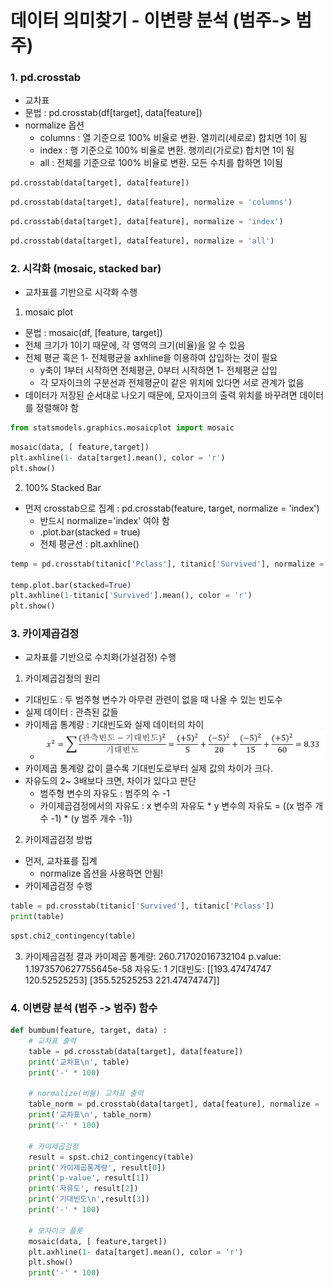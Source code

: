 # 데이터 의미찾기 - 이변량 분석 (범주-> 범주)

### 1. pd.crosstab
* 교차표
* 문법 : pd.crosstab(df[target], data[feature])
* normalize 옵션
    * columns : 열 기준으로 100% 비율로 변환. 열끼리(세로로) 합치면 1이 됨
    * index : 행 기준으로 100% 비율로 변환. 행끼리(가로로) 합치면 1이 됨
    * all : 전체를 기준으로 100% 비율로 변환. 모든 수치를 합하면 1이됨
```python
pd.crosstab(data[target], data[feature])
```
```python
pd.crosstab(data[target], data[feature], normalize = 'columns')
```
```python
pd.crosstab(data[target], data[feature], normalize = 'index')
```
```python
pd.crosstab(data[target], data[feature], normalize = 'all')
```


### 2. 시각화 (**mosaic**, stacked bar)
* 교차표를 기반으로 시각화 수행

1. mosaic plot
* 문법 : mosaic(df, [feature, target])
* 전체 크기가 1이기 때문에, 각 영역의 크기(비율)을 알 수 있음
* 전체 평균 혹은 1- 전체평균을 axhline을 이용하여 삽입하는 것이 필요
    * y축이 1부터 시작하면 전체평균, 0부터 시작하면 1- 전체평균 삽입
    * 각 모자이크의 구분선과 전체평균이 같은 위치에 있다면 서로 관계가 없음
* 데이터가 저장된 순서대로 나오기 때문에, 모자이크의 출력 위치를 바꾸려면 데이터를 정렬해야 함
```python
from statsmodels.graphics.mosaicplot import mosaic 
```
```python
mosaic(data, [ feature,target])
plt.axhline(1- data[target].mean(), color = 'r')
plt.show()
```

2. 100% Stacked Bar
* 먼저 crosstab으로 집계 : pd.crosstab(feature, target, normalize = 'index')
    * 반드시 normalize='index' 여야 함
    * .plot.bar(stacked = true)
    * 전체 평균선 : plt.axhline()
```python
temp = pd.crosstab(titanic['Pclass'], titanic['Survived'], normalize = 'index')

temp.plot.bar(stacked=True)
plt.axhline(1-titanic['Survived'].mean(), color = 'r')
plt.show()
```

### 3. 카이제곱검정
* 교차표를 기반으로 수치화(가설검정) 수행

1. 카이제곱검정의 원리
* 기대빈도 : 두 범주형 변수가 아무련 관련이 없을 때 나올 수 있는 빈도수
* 실제 데이터 : 관측된 값들
* 카이제곱 통계량 : 기대빈도와 실제 데이터의 차이
    * ![image.png](https://github.com/DA4BAM/image/blob/main/%EC%B9%B4%EC%9D%B4%EC%A0%9C%EA%B3%B1%20%ED%86%B5%EA%B3%84%EB%9F%89.png?raw=true)
* 카이제곱 통계량 값이 클수록 기대빈도로부터 실제 값의 차이가 크다.
* 자유도의 2~ 3배보다 크면, 차이가 있다고 판단
    * 범주형 변수의 자유도 : 범주의 수 -1
    * 카이제곱검정에서의 자유도 : x 변수의 자유도 * y 변수의 자유도 = ((x 범주 개수 -1) * (y 범주 개수 -1))

2. 카이제곱검정 방법
* 먼저, 교차표를 집계
    * normalize 옵션을 사용하면 안됨!
* 카이제곱검정 수행

```python
table = pd.crosstab(titanic['Survived'], titanic['Pclass'])
print(table)
```

```python
spst.chi2_contingency(table)
```

3. 카이제곱검정 결과
    카이제곱 통계량:  260.71702016732104
    p.value:  1.1973570627755645e-58
    자유도:  1
    기대빈도: [[193.47474747 120.52525253]
              [355.52525253 221.47474747]]


### 4. 이변량 분석 (범주 -> 범주) 함수
```python
def bumbum(feature, target, data) :
    # 교차표 출력
    table = pd.crosstab(data[target], data[feature])
    print('교차표\n', table)
    print('-' * 100)

    # normalize(비율) 교차표 출력
    table_norm = pd.crosstab(data[target], data[feature], normalize = 'columns')
    print('교차표\n', table_norm)
    print('-' * 100)

    # 카이제곱검정
    result = spst.chi2_contingency(table)
    print('카이제곱통계량', result[0])
    print('p-value', result[1])
    print('자유도', result[2])
    print('기대빈도\n',result[3])
    print('-' * 100)

    # 모자이크 플롯
    mosaic(data, [ feature,target])
    plt.axhline(1- data[target].mean(), color = 'r')
    plt.show()
    print('-' * 100)
```
